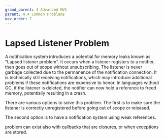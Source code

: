 ```yaml
---
grand_parent: 4 Advanced MVC
parent: 4.4 Common Problems
nav_order: 7
---
```

# Lapsed Listener Problem

A notification system introduces a potential for memory leaks known as
"Lapsed listener problem". It occurs when a listener registers to a
notifier, then goes out of scope without unsubscribing. The listener
is never garbage collected due to the permanence of the notification 
connection. It is technically still receiving notifications, which may introduce
additional problems if these notifications are expensive to honor.
In languages without GC, if the listener is deleted, the notifier can now hold a
reference to freed memory, potentially resulting in a crash.

There are various options to solve this problem. The first is to make sure
the listener is correctly unregistered before going out of scope or released.

The second option is to have a notification system using weak references.

problem can exist also with callbacks that are closures, or when exceptions are
stored. 


